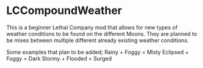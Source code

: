 # LCCompoundWeather

This is a beginner Lethal Company mod that allows for new types of weather conditions to be found on the different Moons.
They are planned to be mixes between multiple different already existing weather conditions.

Some examples that plan to be added;
Rainy + Foggy = Misty
Eclipsed + Foggy = Dark
Stormy + Flooded = Surged
